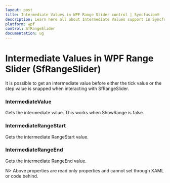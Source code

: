 ```yaml
---
layout: post
title: Intermediate Values in WPF Range Slider control | Syncfusion®
description: Learn here all about Intermediate Values support in Syncfusion® WPF Range Slider (SfRangeSlider) control and more.
platform: wpf
control: SfRangeSlider 
documentation: ug
---
```


# Intermediate Values in WPF Range Slider (SfRangeSlider)

It is possible to get an intermediate value before either the tick value or the step value is snapped when interacting with SfRangeSlider. 

### IntermediateValue 

Gets the intermediate value. This works when ShowRange is false. 

### IntermediateRangeStart  

Gets the intermediate RangeStart value. 

### IntermediateRangeEnd 

Gets the intermediate RangeEnd value.  

N> Above properties are read only properties and cannot set through XAML or code behind.



